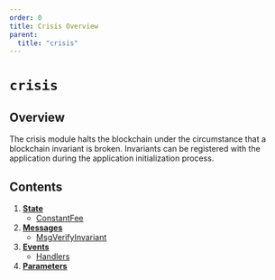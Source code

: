 ```yaml
---
order: 0
title: Crisis Overview
parent:
  title: "crisis"
---
```


# `crisis`

## Overview

The crisis module halts the blockchain under the circumstance that a blockchain 
invariant is broken. Invariants can be registered with the application during the
application initialization process. 

## Contents

1. **[State](01_state.md)**
    - [ConstantFee](01_state.md#constantfee)
2. **[Messages](02_messages.md)**
    - [MsgVerifyInvariant](02_messages.md#msgverifyinvariant)
3. **[Events](03_events.md)**
    - [Handlers](03_events.md#handlers)
4. **[Parameters](04_params.md)**

